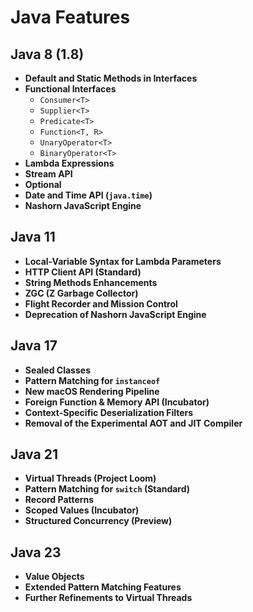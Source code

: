 # Java Features

## Java 8 (1.8)
- **Default and Static Methods in Interfaces**
- **Functional Interfaces**
  - `Consumer<T>`
  - `Supplier<T>`
  - `Predicate<T>`
  - `Function<T, R>`
  - `UnaryOperator<T>`
  - `BinaryOperator<T>`
- **Lambda Expressions**
- **Stream API**
- **Optional**
- **Date and Time API (`java.time`)**
- **Nashorn JavaScript Engine**

## Java 11
- **Local-Variable Syntax for Lambda Parameters**
- **HTTP Client API (Standard)**
- **String Methods Enhancements**
- **ZGC (Z Garbage Collector)**
- **Flight Recorder and Mission Control**
- **Deprecation of Nashorn JavaScript Engine**

## Java 17
- **Sealed Classes**
- **Pattern Matching for `instanceof`**
- **New macOS Rendering Pipeline**
- **Foreign Function & Memory API (Incubator)**
- **Context-Specific Deserialization Filters**
- **Removal of the Experimental AOT and JIT Compiler**

## Java 21
- **Virtual Threads (Project Loom)**
- **Pattern Matching for `switch` (Standard)**
- **Record Patterns**
- **Scoped Values (Incubator)**
- **Structured Concurrency (Preview)**

## Java 23
- **Value Objects**
- **Extended Pattern Matching Features**
- **Further Refinements to Virtual Threads**
